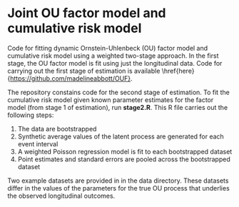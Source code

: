 # Joint OU factor model and cumulative risk model
Code for fitting dynamic Ornstein-Uhlenbeck (OU) factor model and cumulative risk model using a weighted two-stage approach.  In the first stage, the OU factor model is fit using just the longitudinal data.  Code for carrying out the first stage of estimation is available \href{here}{https://github.com/madelineabbott/OUF}.

The repository constains code for the second stage of estimation.  To fit the cumulative risk model given known parameter estimates for the factor model (from stage 1 of estimation), run **stage2.R**.  This R file carries out the following steps:

1. The data are bootstrapped
2. Synthetic average values of the latent process are generated for each event interval
3. A weighted Poisson regression model is fit to each bootstrapped dataset
4. Point estimates and standard errors are pooled across the bootstrapped dataset

Two example datasets are provided in in the data directory.  These datasets differ in the values of the parameters for the true OU process that underlies the observed longitudinal outcomes.
